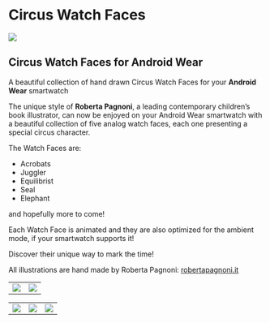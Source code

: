 # Circus Watch Faces
<img src="http://robertapagnoni.it/circuswatchfaces/Promo1024.png"/>

<h2>Circus Watch Faces for Android Wear</h2>

A beautiful collection of hand drawn Circus Watch Faces for your <b>Android Wear</b> smartwatch

The unique style of <b>Roberta Pagnoni</b>, a leading contemporary children’s book illustrator, can now be enjoyed on your Android Wear smartwatch with a beautiful collection of five analog watch faces, each one presenting a special circus character.

The Watch Faces are:
<ul>
<li>Acrobats</li>
<li>Juggler</li>
<li>Equilibrist</li>
<li>Seal</li>
<li>Elephant</li>
</ul>
and hopefully more to come! 

Each Watch Face is animated and they are also optimized for the ambient mode, if your smartwatch supports it!

Discover their unique way to mark the time!

All illustrations are hand made by Roberta Pagnoni: <a href="http://robertapagnoni.it">robertapagnoni.it</a>


<table width="100%" border="0">
  <tbody>
    <tr>
      <td><img src="http://robertapagnoni.it/circuswatchfaces/acrobats_screen.jpg"/></td>
      <td><img src="http://robertapagnoni.it/circuswatchfaces/juggler_screen.jpg"/></td>
    </tr>
  </tbody>
</table>
<table width="100%" border="0">
  <tbody>
    <tr>
      <td><img src="http://robertapagnoni.it/circuswatchfaces/equilibrist_screen.jpg"/></td>
      <td><img src="http://robertapagnoni.it/circuswatchfaces/elephant_screen.jpg"/></td>
      <td><img src="http://robertapagnoni.it/circuswatchfaces/seal_screen.jpg"/></td>
    </tr>
  </tbody>
</table>

<!--img src="http://robertapagnoni.it/circuswatchfaces/icon512.png"/-->
